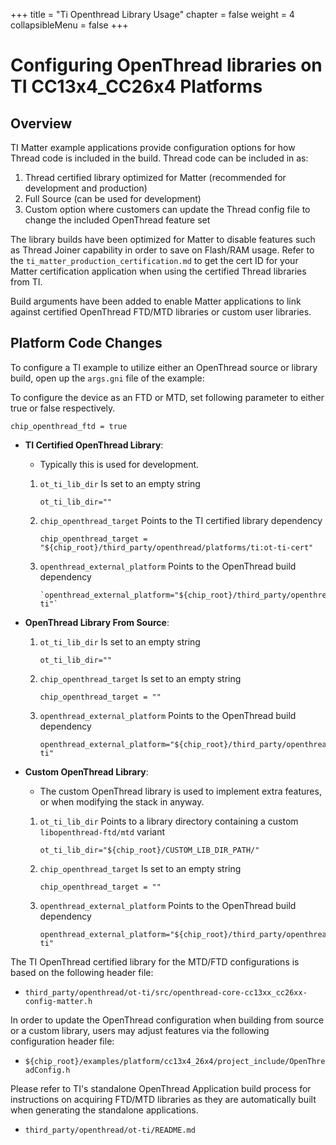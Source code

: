 +++
title = "Ti Openthread Library Usage"
chapter = false
weight = 4
collapsibleMenu = false
+++

# Configuring OpenThread libraries on TI CC13x4_CC26x4 Platforms

## Overview

TI Matter example applications provide configuration options for how Thread code
is included in the build. Thread code can be included in as:

1. Thread certified library optimized for Matter (recommended for development
   and production)
2. Full Source (can be used for development)
3. Custom option where customers can update the Thread config file to change the
   included OpenThread feature set

The library builds have been optimized for Matter to disable features such as
Thread Joiner capability in order to save on Flash/RAM usage. Refer to the
`ti_matter_production_certification.md` to get the cert ID for your Matter
certification application when using the certified Thread libraries from TI.

Build arguments have been added to enable Matter applications to link against
certified OpenThread FTD/MTD libraries or custom user libraries.

## Platform Code Changes

To configure a TI example to utilize either an OpenThread source or library
build, open up the `args.gni` file of the example:

To configure the device as an FTD or MTD, set following parameter to either true
or false respectively.

```
chip_openthread_ftd = true
```

-   **TI Certified OpenThread Library**:

    -   Typically this is used for development.

    1. `ot_ti_lib_dir` Is set to an empty string

        ```
        ot_ti_lib_dir=""
        ```

    2. `chip_openthread_target` Points to the TI certified library dependency

        ```
        chip_openthread_target = "${chip_root}/third_party/openthread/platforms/ti:ot-ti-cert"
        ```

    3. `openthread_external_platform` Points to the OpenThread build dependency
        ```
        `openthread_external_platform="${chip_root}/third_party/openthread/platforms/ti:libopenthread-ti"`
        ```

-   **OpenThread Library From Source**:

    1. `ot_ti_lib_dir` Is set to an empty string

        ```
        ot_ti_lib_dir=""
        ```

    2. `chip_openthread_target` Is set to an empty string

        ```
        chip_openthread_target = ""
        ```

    3. `openthread_external_platform` Points to the OpenThread build dependency
        ```
        openthread_external_platform="${chip_root}/third_party/openthread/platforms/ti:libopenthread-ti"
        ```

-   **Custom OpenThread Library**:

    -   The custom OpenThread library is used to implement extra features, or
        when modifying the stack in anyway.

    1.  `ot_ti_lib_dir` Points to a library directory containing a custom
        `libopenthread-ftd/mtd` variant

        ```
        ot_ti_lib_dir="${chip_root}/CUSTOM_LIB_DIR_PATH/"
        ```

    2.  `chip_openthread_target` Is set to an empty string

        ```
        chip_openthread_target = ""
        ```

    3.  `openthread_external_platform` Points to the OpenThread build dependency

        ```
        openthread_external_platform="${chip_root}/third_party/openthread/platforms/ti:libopenthread-ti"
        ```

The TI OpenThread certified library for the MTD/FTD configurations is based on
the following header file:

-   `third_party/openthread/ot-ti/src/openthread-core-cc13xx_cc26xx-config-matter.h`

In order to update the OpenThread configuration when building from source or a
custom library, users may adjust features via the following configuration header
file:

-   `${chip_root}/examples/platform/cc13x4_26x4/project_include/OpenThreadConfig.h`

Please refer to TI's standalone OpenThread Application build process for
instructions on acquiring FTD/MTD libraries as they are automatically built when
generating the standalone applications.

-   `third_party/openthread/ot-ti/README.md`
